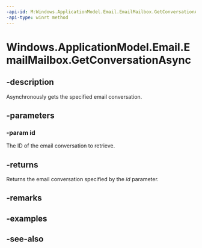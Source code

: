 ----api-id: M:Windows.ApplicationModel.Email.EmailMailbox.GetConversationAsync(System.String)
-api-type: winrt method
---<!-- Method syntaxpublic Windows.Foundation.IAsyncOperation<Windows.ApplicationModel.Email.EmailConversation> GetConversationAsync(System.String id)--># Windows.ApplicationModel.Email.EmailMailbox.GetConversationAsync## -descriptionAsynchronously gets the specified email conversation.## -parameters### -param idThe ID of the email conversation to retrieve.## -returnsReturns the email conversation specified by the *id* parameter.## -remarks## -examples## -see-also